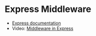 # Express Middleware

- [Express documentation](https://expressjs.com/en/guide/using-middleware.html)
- Video: [Middleware in Express](https://www.youtube.com/watch?v=9HOem0amlyg)